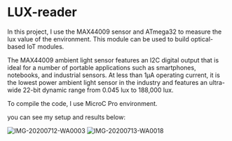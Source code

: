 # LUX-reader
In this project, I use the MAX44009 sensor and ATmega32 to measure the lux value of the environment. This module can be used to build optical-based IoT modules.

The MAX44009 ambient light sensor features an I2C
digital output that is ideal for a number of portable applications
such as smartphones, notebooks, and industrial
sensors. At less than 1μA operating current, it is the
lowest power ambient light sensor in the industry and
features an ultra-wide 22-bit dynamic range from 0.045
lux to 188,000 lux.

To compile the code, I use MicroC Pro environment.

you can see my setup and results below:

![IMG-20200712-WA0003](https://user-images.githubusercontent.com/74113714/98655802-22532a00-2355-11eb-932a-1a02fb549583.jpg)
![IMG-20200713-WA0018](https://user-images.githubusercontent.com/74113714/98656065-79f19580-2355-11eb-800e-b77e1807ccda.jpeg)
